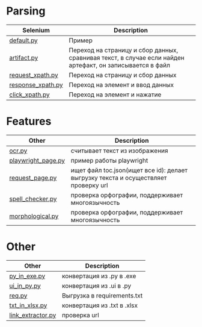 Parsing
=========================================================================================================================================================================
| Selenium                                                  | Description                                                                                               |
| ----------------------------------------------------------| ----------------------------------------------------------------------------------------------------------|
| [default.py](parsing/default.py)                          | Пример                                                                                                    |
| [artifact.py](parsing/artifact.py)                        | Переход на страницу и сбор данных, сравнивая текст, в случае если найден артефакт, он записывается в файл |
| [request_xpath.py](parsing/request_xpath.py)              | Переход на страницу и сбор данных                                                                         |
| [response_xpath.py](parsing/response_xpath.py)            | Переход на элемент и ввод данных                                                                          |
| [click_xpath.py](parsing/click_xpath.py)                  | Переход на элемент и нажатие                                                                              |

Features
=========================================================================================================================================================================
| Other                                                     | Description                                                                                               |
| ----------------------------------------------------------| ----------------------------------------------------------------------------------------------------------|
| [ocr.py](features/ocr.py)                                 | считывает текст из изображения                                                                            |
| [playwright_page.py](features/playwright_page.py)         | пример работы playwright                                                                                  |
| [request_page.py](features/request_page.py)               | ищет файл toc.json(ищет все id): делает выгрузку текста и осуществляет проверку url                       |
| [spell_checker.py](features/spell_checker.py)             | проверка орфографии, поддерживает многоязычность                                                          |
| [morphological.py](features/morphological.py)             | проверка орфографии, поддерживает многоязычность                                                          |

Other
=========================================================================================================================================================================
| Other                                                     | Description                                                                                               |
| ----------------------------------------------------------| ----------------------------------------------------------------------------------------------------------|
| [py_in_exe.py](Other/py_in_exe.py)                        | конвертация из .py в .exe                                                                                 |
| [ui_in_py.py](Other/ui_in_py.py)                          | конвертация из .ui в .py                                                                                  |
| [req.py](Other/req.py)                                    | Выгрузка в requirements.txt                                                                               |
| [txt_in_xlsx.py](Other/txt_in_xlsx.py)                    | конвертация из .txt в .xlsx                                                                               |
| [link_extractor.py](Other/link_extractor.py)              | проверка url                                                                                              |
